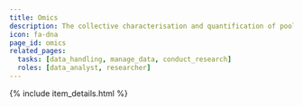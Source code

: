 ```yaml
---
title: Omics
description: The collective characterisation and quantification of pools of biological molecules that translate into the structure, function, and dynamics of an organism or organisms.  [See also](http://edamontology.org/topic_3391)
icon: fa-dna
page_id: omics
related_pages: 
  tasks: [data_handling, manage_data, conduct_research]
  roles: [data_analyst, researcher]
---
```

{% include item_details.html %}
